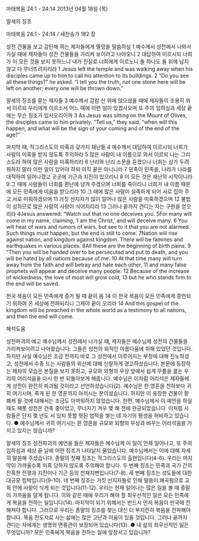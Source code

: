 마태복음 24:1 - 24:14 
2013년 04월 18일 (목)

말세의 징조



마태복음 24:1 - 24:14 / 새찬송가 182 장


성전 건물을 보고 감탄해 하는 제자들에게 멸망을 말씀하심
1 예수께서 성전에서 나와서 가실 때에 제자들이 성전 건물들을 가리켜 보이려고 나아오니 2 대답하여 이르시되 너희가 이 모든 것을 보지 못하느냐 내가 진실로 너희에게 이르노니 돌 하나도 돌 위에 남지 않고 다 무너뜨려지리라
1 Jesus left the temple and was walking away when his disciples came up to him to call his attention to its buildings. 2 “Do you see all these things?” he asked. “I tell you the truth, not one stone here will be left on another; every one will be thrown down.”

말세의 징조를 묻는 제자들
3 예수께서 감람 산 위에 앉으셨을 때에 제자들이 조용히 와서 이르되 우리에게 이르소서 어느 때에 이런 일이 있겠사오며 또 주의 임하심과 세상 끝에는 무슨 징조가 있사오리이까
3 As Jesus was sitting on the Mount of Olives, the disciples came to him privately. “Tell us,” they said, “when will this happen, and what will be the sign of your coming and of the end of the age?”

마지막 때, 적그리스도의 미혹과 갖가지 재난들
4 예수께서 대답하여 이르시되 너희가 사람의 미혹을 받지 않도록 주의하라 5 많은 사람이 내 이름으로 와서 이르되 나는 그리스도라 하여 많은 사람을 미혹하리라 6 난리와 난리 소문을 듣겠으나 너희는 삼가 두려워하지 말라 이런 일이 있어야 하되 아직 끝은 아니니라 7 민족이 민족을, 나라가 나라를 대적하여 일어나겠고 곳곳에 기근과 지진이 있으리니 8 이 모든 것은 재난의 시작이니라 9 그 때에 사람들이 너희를 환난에 넘겨 주겠으며 너희를 죽이리니 너희가 내 이름 때문에 모든 민족에게 미움을 받으리라 10 그 때에 많은 사람이 실족하게 되어 서로 잡아 주고 서로 미워하겠으며 11 거짓 선지자가 많이 일어나 많은 사람을 미혹하겠으며 12 불법이 성하므로 많은 사람의 사랑이 식어지리라 13 그러나 끝까지 견디는 자는 구원을 얻으리라
4Jesus answered: “Watch out that no one deceives you. 5For many will come in my name, claiming, ‘I am the Christ,’ and will deceive many. 6 You will hear of wars and rumors of wars, but see to it that you are not alarmed. Such things must happen, but the end is still to come. 7Nation will rise against nation, and kingdom against kingdom. There will be famines and earthquakes in various places. 8All these are the beginning of birth pains. 9 “Then you will be handed over to be persecuted and put to death, and you will be hated by all nations because of me. 10 At that time many will turn away from the faith and will betray and hate each other, 11 and many false prophets will appear and deceive many people. 12 Because of the increase of wickedness, the love of most will grow cold, 13 but he who stands firm to the end will be saved.

천국 복음이 모든 민족에게 증거 될 때 끝이 옴
14 이 천국 복음이 모든 민족에게 증언되기 위하여 온 세상에 전파되리니 그제야 끝이 오리라
14 And this gospel of the kingdom will be preached in the whole world as a testimony to all nations, and then the end will come.

해석도움





성전파괴의 예고
예수님께서 성전에서 나가실 때, 제자들은 예수님께 성전의 건물들을 가리켜보이려고 나아왔습니다. 그들은 성전의 외적인 아름다움에 취해 있었던 것입니다. 하지만 사실 예수님은 조금 전까지 바로 그 성전에서 이루어지는 부정에 대해 진노하셨고, 성전에서 수종 드는 사람들의 위선에 대해 신랄하게 경고하셨습니다. 본문에 등장하는 제자의 모습은 본질을 보지 못하고, 규모와 외형의 우상 앞에서 쉽게 무릎을 꿇는 우리의 어리석음을 다시 한 번 되돌아보게 해줍니다. 예수님은 이처럼 어리석은 제자들에게 성전이 완전히 파괴될 것이라고 선언하셨습니다(2). 예수님은 한 영혼을 천하보다 귀히 여기시며, 죽게 된 한 영혼까지 아끼시는 분이셨습니다. 하지만 이 웅장한 건물이 황폐케 될 것에 대해서는 조금도 아까워하지 않았습니다. 한편, 예수님께서 이 예언을 하실 때도 헤롯 성전은 건축 중이었고, 무너지기 겨우 몇 해 전에 완공되었습니다. 이처럼 사람들은 단지 몇 년도 서 있지 못할 헛된 업적을 쌓는 데 자기의 평생을 허비하고 있습니다.
● 예수님께서 귀히 여기시는 한 영혼을 규모와 외형의 우상과 바꾸는 어리석음을 가지고 있지는 않습니까?

말세의 징조
성전파괴의 예언을 들은 제자들은 예수님께 이 일이 언제 일어나고, 또 주의 임하심과 세상 끝 날에 어떤 징조가 나타날지 물었습니다. 예수님께서는 이에 대해 자세히 말씀해 주셨습니다. 종말의 첫째 징조는 적그리스도의 출현입니다(4-6). 우리는 마지막이 가까울수록 미혹 당하지 않도록 주의해야 합니다. 두 번째 징조는 민족과 국가 간의 잔혹한 전쟁과 지진이나 기근 등의 천재지변입니다(7-8). 세 번째 징조는 성도들에 대한 대규모 핍박입니다(9-10). 네 번째 징조는 거짓 선지자들로 인해 말씀이 왜곡됨으로 교회 안에 사랑이 식게 되는 것입니다(11-12). 우리는 현재 일어나는 많은 일을 볼 때 종말이 가까움을 알게 됩니다. 이와 같은 때에 우리가 해야 할 최우선적인 일은 모든 민족에게 복음을 전하는 일입니다(14). 마지막이 되기 위해서는 반드시 먼저 복음이 만국에 전해져야 합니다. 그러므로 우리는 종말의 징조를 찾는 대신 더 부지런히 복음을 전파해야 합니다. 복음 전도자로 사는 삶에는 많은 고난과 미움이 있을 것입니다. 그러나 끝까지 견디는 자에게는 생명의 면류관이 보장되어 있습니다(13).
● 내 삶의 최우선적인 일은 무엇입니까? 모든 민족에게 복음을 전하는 일에 앞장서고 있습니까?